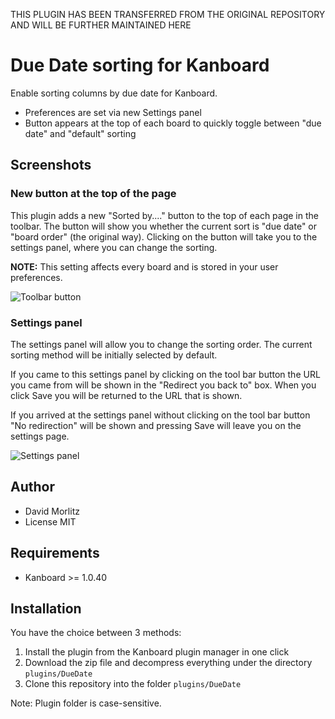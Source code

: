 THIS PLUGIN HAS BEEN TRANSFERRED FROM THE ORIGINAL REPOSITORY AND WILL BE FURTHER MAINTAINED HERE


Due Date sorting for Kanboard
=============================

Enable sorting columns by due date for Kanboard.

- Preferences are set via new Settings panel
- Button appears at the top of each board to quickly toggle between "due date" and "default" sorting

Screenshots
-----------

### New button at the top of the page

This plugin adds a new "Sorted by...." button to the top of each page in the toolbar.  The button will
show you whether the current sort is "due date" or "board order" (the original way).  Clicking on
the button will take you to the settings panel, where you can change the sorting.

**NOTE:**  This setting affects every board and is stored in your user preferences.

![Toolbar button](https://user-images.githubusercontent.com/11982098/32742491-9b1c975a-c877-11e7-886f-107e73b1d06e.png)

### Settings panel

The settings panel will allow you to change the sorting order.  The current sorting method will be initially
selected by default.  

If you came to this settings panel by clicking on the tool bar button the URL you came from will be shown in the
"Redirect you back to" box.  When you click Save you will be returned to the URL that is shown.

If you arrived at the settings panel without clicking on the tool bar button "No redirection" will be shown and
pressing Save will leave you on the settings page.

![Settings panel](https://user-images.githubusercontent.com/11982098/32742555-c8896fec-c877-11e7-8e2f-9a28eadb3cb0.png)

Author
------

- David Morlitz
- License MIT

Requirements
------------

- Kanboard >= 1.0.40

Installation
------------

You have the choice between 3 methods:

1. Install the plugin from the Kanboard plugin manager in one click
2. Download the zip file and decompress everything under the directory `plugins/DueDate`
3. Clone this repository into the folder `plugins/DueDate`

Note: Plugin folder is case-sensitive.
